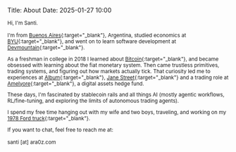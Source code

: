 Title: About
Date: 2025-01-27 10:00

<small>Hi, I'm Santi.

I'm from [Buenos Aires](https://www.argentina.travel/en/buenos-aires/caba){:target="_blank"}, Argentina, studied economics at [BYU](https://www.byu.edu/){:target="_blank"}, and went on to learn software development at [Devmountain](http://devmountain.com){:target="_blank"}.

As a freshman in college in 2018 I learned about [Bitcoin](https://bitcoin.org/bitcoin.pdf){:target="_blank"}, and became obsessed with learning about the fiat monetary system. Then came trustless primitives, trading systems, and figuring out how markets actually tick. That curiosity led me to experiences at [Album](https://www.album.vc/){:target="_blank"}, [Jane Street](https://www.janestreet.com/){:target="_blank"} and a trading role at [Amelyore](https://www.amelyore.io){:target="_blank"}, a digital assets hedge fund.

These days, I'm fascinated by stablecoin rails and all things AI (mostly agentic workflows, RL/fine-tuning, and exploring the limits of autonomous trading agents).

I spend my free time hanging out with my wife and two boys, traveling, and working on my [1978 Ford truck](https://imgur.com/a/7vdpApW){:target="_blank"}.

If you want to chat, feel free to reach me at:

santi [at] ara0z.com</small>
